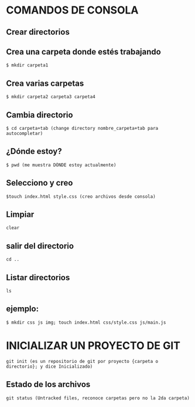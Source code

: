# COMANDOS DE CONSOLA
## Crear directorios
## Crea una carpeta donde estés trabajando
    $ mkdir carpeta1 
## Crea varias carpetas
    $ mkdir carpeta2 carpeta3 carpeta4 
## Cambia directorio
    $ cd carpeta+tab (change directory nombre_carpeta+tab para autocompletar)
## ¿Dónde estoy?
    $ pwd (me muestra DÓNDE estoy actualmente)
## Selecciono y creo
    $touch index.html style.css (creo archivos desde consola)
## Limpiar
    clear
## salir del directorio
    cd ..
## Listar directorios
    ls
## ejemplo:
    $ mkdir css js img; touch index.html css/style.css js/main.js

#  INICIALIZAR UN PROYECTO DE GIT
    git init (es un repositorio de git por proyecto {carpeta o directorio}; y dice Inicializado)

## Estado de los archivos
    git status (Untracked files, reconoce carpetas pero no la 2da carpeta)
